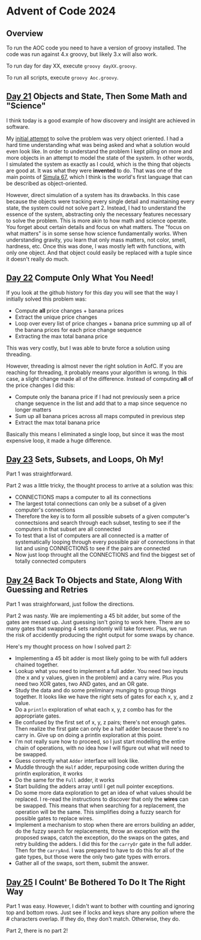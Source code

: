 # Advent of Code 2024

## Overview

To run the AOC code you need to have a version of groovy installed. The code was run against 4.x groovy, but likely 3.x will also work.

To run day for day XX, execute `groovy dayXX.groovy`.

To run all scripts, execute `groovy Aoc.groovy`.

## [Day 21](day21.groovy) Objects and State, Then Some Math and "Science"

I think today is a good example of how discovery and insight are achieved in software.

My [initial attempt](day21_part_1.groovy) to solve the problem was very object oriented. I had a hard time understanding what was being asked and what a solution would even look like. In order to understand the problem I kept piling on more and more objects in an attempt to model the state of the system. In other words, I simulated the system as exactly as I could, which is the thing that objects are good at. It was what they were **invented** to do. That was one of the main points of [Simula 67](https://en.wikipedia.org/wiki/Simula), which I think is the world's first language that can be described as object-oriented.

However, direct simulation of a system has its drawbacks. In this case because the objects were tracking every single detail and maintaining every state, the system could not solve part 2. Instead, I had to understand the essence of the system, abstracting only the necessary features necessary to solve the problem. This is more akin to how math and science operate. You forget about certain details and focus on what matters. The "focus on what matters" is in some sense how science fundamentally works. When understanding gravity, you learn that only mass matters, not color, smell, hardness, etc. Once this was done, I was mostly left with functions, with only one object. And that object could easily be replaced with a tuple since it doesn't really do much.

## [Day 22](day22.groovy) Compute Only What You Need!

If you look at the github history for this day you will see that the way I initially solved this problem was:

* Compute **all** price changes + banana prices
* Extract the unique price changes
* Loop over every list of price changes + banana price summing up all of the banana prices for each price change sequence
* Extracting the max total banana price 

This was very costly, but I was able to brute force a solution using threading.

However, threading is almost never the right solution in AofC. If you are reaching for threading, it probably means your algorithm is wrong. In this case, a slight change made all of the difference. Instead of computing **all** of the price changes I did this:

* Compute only the banana price if I had not previously seen a price change sequence in the list and add that to a map since sequence no longer matters
* Sum up all banana prices across all maps computed in previous step
* Extract the max total banana price

Basically this means I eliminated a single loop, but since it was the most expensive loop, it made a huge difference.

## [Day 23](day23.groovy) Sets, Subsets, and Loops, Oh My!

Part 1 was straightforward.

Part 2 was a little tricky, the thought process to arrive at a solution was this:

* CONNECTIONS maps a computer to all its connections
* The largest total connections can only be a subset of a given computer's connections
* Therefore the key is to form all possible subsets of a given computer's connectsions and search through each subset, testing to see if the computers in that subset are all connected
* To test that a list of computers are all connected is a matter of systematically looping through every possible pair of connections in that list and using CONNECTIONS to see if the pairs are connected
* Now just loop throught all the CONNECTIONS and find the biggest set of totally connected computers

## [Day 24](day24.groovy) Back To Objects and State, Along With Guessing and Retries

Part 1 was straighforward, just follow the directions.

Part 2 was nasty. We are implementing a 45 bit adder, but some of the gates are messed up. Just guessing isn't going to work here. There are so many gates that swapping 4 sets randomly will take forever. Plus, we run the risk of accidently producing the right output for some swaps by chance.

Here's my thought process on how I solved part 2:

* Implementing a 45 bit adder is most likely going to be with full adders chained together.
* Lookup what you need to implement a full adder. You need two inputs (the x and y values, given in the problem) and a carry wire. Plus you need two XOR gates, two AND gates, and an OR gate.
* Study the data and do some preliminary munging to group things together. It looks like we have the right sets of gates for each x, y, and z value.
* Do a `println` exploration of what each x, y, z combo has for the appropriate gates.
* Be confused by the first set of x, y, z pairs; there's not enough gates. Then realize the first gate can only be a half adder because there's no carry in. Give up on doing a println exploration at this point.
* I'm not really sure how to proceed, so I just start modelling the entire chain of operations, with no idea how I will figure out what will need to be swapped.
* Guess correctly what `Adder` interface will look like.
* Muddle through the `Half` adder, repurposing code written during the println exploration, it works
* Do the same for the `Full` adder, it works
* Start building the adders array until I get null pointer exceptions.
* Do some more data exploration to get an idea of what values should be replaced. I re-read the instructions to discover that only the **wires** can be swapped. This means that when searching for a replacement, the operation will be the same. This simplifies doing a fuzzy search for possible gates to replace wires.
* Implement a mechanism to stop when there are errors building an adder, do the fuzzy search for replacements, throw an exception with the proposed swaps, catch the exception, do the swaps on the gates, and retry building the adders. I did this for the `carryOr` gate in the full adder. Then for the `carryAnd`. I was prepared to have to do this for all of the gate types, but those were the only two gate types with errors.
* Gather all of the swaps, sort them, submit the answer.

## [Day 25](day24.groovy) I Coulnt' Be Bothered To Do It The Right Way

Part 1 was easy. However, I didn't want to bother with counting and ignoring top and bottom rows. Just see if locks and keys share any poition where the # characters overlap. If they do, they don't match. Otherwise, they do.

Part 2, there is no part 2!
